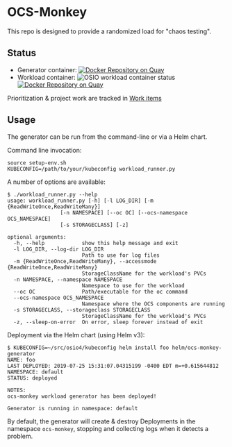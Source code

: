 # OCS-Monkey

This repo is designed to provide a randomized load for "chaos testing".

## Status

- Generator container: [![Docker Repository on
  Quay](https://quay.io/repository/johnstrunk/ocs-monkey-generator/status
  "Docker Repository on
  Quay")](https://quay.io/repository/johnstrunk/ocs-monkey-generator)
- Workload container: ![OSIO workload container
  status](https://github.com/JohnStrunk/ocs-monkey/workflows/OSIO%20workload/badge.svg)
  [![Docker Repository on
  Quay](https://quay.io/repository/johnstrunk/osio-workload/status "Docker
  Repository on Quay")](https://quay.io/repository/johnstrunk/osio-workload)

Prioritization & project work are tracked in [Work
items](https://github.com/JohnStrunk/ocs-monkey/projects/1)

## Usage

The generator can be run from the command-line or via a Helm chart.

Command line invocation:

```
source setup-env.sh
KUBECONFIG=/path/to/your/kubeconfig workload_runner.py
```

A number of options are available:

```
$ ./workload_runner.py --help
usage: workload_runner.py [-h] [-l LOG_DIR] [-m {ReadWriteOnce,ReadWriteMany}]
                 [-n NAMESPACE] [--oc OC] [--ocs-namespace OCS_NAMESPACE]
                 [-s STORAGECLASS] [-z]

optional arguments:
  -h, --help            show this help message and exit
  -l LOG_DIR, --log-dir LOG_DIR
                        Path to use for log files
  -m {ReadWriteOnce,ReadWriteMany}, --accessmode {ReadWriteOnce,ReadWriteMany}
                        StorageClassName for the workload's PVCs
  -n NAMESPACE, --namespace NAMESPACE
                        Namespace to use for the workload
  --oc OC               Path/executable for the oc command
  --ocs-namespace OCS_NAMESPACE
                        Namespace where the OCS components are running
  -s STORAGECLASS, --storageclass STORAGECLASS
                        StorageClassName for the workload's PVCs
  -z, --sleep-on-error  On error, sleep forever instead of exit
```

Deployment via the Helm chart (using Helm v3):

```
$ KUBECONFIG=~/src/osio4/kubeconfig helm install foo helm/ocs-monkey-generator
NAME: foo
LAST DEPLOYED: 2019-07-25 15:31:07.04315199 -0400 EDT m=+0.615644812
NAMESPACE: default
STATUS: deployed

NOTES:
ocs-monkey workload generator has been deployed!

Generator is running in namespace: default
```

By default, the generator will create & destroy Deployments in the namespace
`ocs-monkey`, stopping and collecting logs when it detects a problem.

